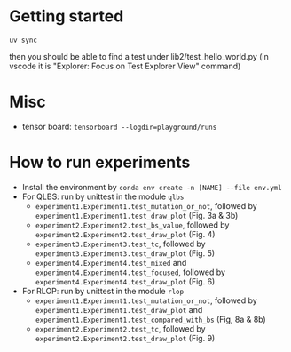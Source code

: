 # Getting started
```
uv sync
```
then you should be able to find a test under lib2/test_hello_world.py (in vscode it is "Explorer: Focus on Test Explorer View" command)

# Misc
- tensor board: `tensorboard --logdir=playground/runs`

# How to run experiments

- Install the environment by `conda env create -n [NAME] --file env.yml`
- For QLBS: run by unittest in the module `qlbs`
    - `experiment1.Experiment1.test_mutation_or_not`, followed by `experiment1.Experiment1.test_draw_plot` (Fig. 3a &
      3b)
    - `experiment2.Experiment2.test_bs_value`, followed by `experiment2.Experiment2.test_draw_plot` (Fig. 4)
    - `experiment3.Experiment3.test_tc`, followed by `experiment3.Experiment3.test_draw_plot` (Fig. 5)
    - `experiment4.Experiment4.test_mixed` and `experiment4.Experiment4.test_focused`, followed
      by `experiment4.Experiment4.test_draw_plot` (Fig. 6)
- For RLOP: run by unittest in the module `rlop`
    - `experiment1.Experiment1.test_mutation_or_not`, followed by `experiment1.Experiment1.test_draw_plot`
      and `experiment1.Experiment1.test_compared_with_bs` (Fig, 8a & 8b)
    - `experiment2.Experiment2.test_tc`, followed by `experiment2.Experiment2.test_draw_plot` (Fig. 9)